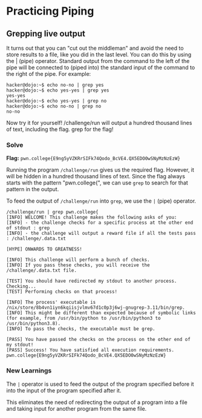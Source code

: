 # Practicing Piping

## Grepping live output
It turns out that you can "cut out the middleman" and avoid the need to store results to a file, like you did in the last level. You can do this by using the | (pipe) operator. Standard output from the command to the left of the pipe will be connected to (piped into) the standard input of the command to the right of the pipe. For example:
```
hacker@dojo:~$ echo no-no | grep yes
hacker@dojo:~$ echo yes-yes | grep yes
yes-yes
hacker@dojo:~$ echo yes-yes | grep no
hacker@dojo:~$ echo no-no | grep no
no-no
```
Now try it for yourself! /challenge/run will output a hundred thousand lines of text, including the flag. grep for the flag!

### Solve
**Flag:** `pwn.college{E9ng5yVZKRrSIFk74Qodo_BcVE4.QX5EDO0wSNyMzNzEzW}`

Running the program `/challenge/run` gives us the required flag. However, it will be hidden in a hundred thousand lines of text. Since the flag always starts with the pattern "pwn.college{", we can use `grep` to search for that pattern in the output. 

To feed the output of `/challenge/run` into `grep`, we use the `|` (pipe) operator.

```
/challenge/run | grep pwn.college{
[INFO] WELCOME! This challenge makes the following asks of you:
[INFO] - the challenge checks for a specific process at the other end of stdout : grep
[INFO] - the challenge will output a reward file if all the tests pass : /challenge/.data.txt

[HYPE] ONWARDS TO GREATNESS!

[INFO] This challenge will perform a bunch of checks.
[INFO] If you pass these checks, you will receive the /challenge/.data.txt file.

[TEST] You should have redirected my stdout to another process. Checking...
[TEST] Performing checks on that process!

[INFO] The process' executable is /nix/store/8b4vn1iyn6kqiisjvlmv67d1c0p3j6wj-gnugrep-3.11/bin/grep.
[INFO] This might be different than expected because of symbolic links (for example, from /usr/bin/python to /usr/bin/python3 to /usr/bin/python3.8).
[INFO] To pass the checks, the executable must be grep.

[PASS] You have passed the checks on the process on the other end of my stdout!
[PASS] Success! You have satisfied all execution requirements.
pwn.college{E9ng5yVZKRrSIFk74Qodo_BcVE4.QX5EDO0wSNyMzNzEzW}
```

### New Learnings

The `|` operator is used to feed the output of the program specified before it into the input of the program specified after it.

This eliminates the need of redirecting the output of a program into a file and taking input for another program from the same file.